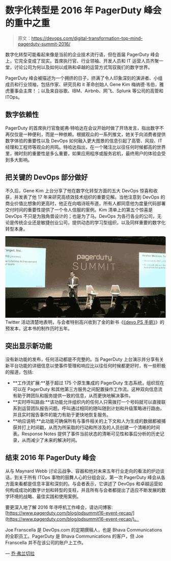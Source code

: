 # 数字化转型是 2016 年 PagerDuty 峰会的重中之重

> 原文：<https://devops.com/digital-transformation-top-mind-pagerduty-summit-2016/>

数字化转型可能看起来像是当前的企业技术流行语，但在首届 PagerDuty 峰会上，它完全变成了现实。首席执行官、行业领袖、开发人员和 IT 运营人员齐聚一堂，讨论公司为何以及如何以成熟和卓越的运营方式驾驭我们的数字世界。

PagerDuty 峰会被描述为一个拥挤的日子，挤满了令人印象深刻的演讲者、小组成员和行业领袖，包括作家、研究员和 it 革命创始人 Gene Kim 梅纳德·韦伯，雅虎董事会主席！；以及来自谷歌、IBM、Airbnb、网飞、Splunk 等公司的高管和 ITOps。

## 数字依赖性

PagerDuty 的首席执行官詹妮弗·特哈达在会议开始时做了开场发言，指出数字不再仅仅是一种便利，而是一种依赖。根据观众的一系列推文，她关于向消费者提供数字体验的重要性以及 DevOps 如何融入更大图景的信息引起了高管、风投、IT 经理和工程师等观众的共鸣。特哈达指出，在一个赌注比以往任何时候都高的世界里，微时刻的重要性是多么重要，如果应用程序或服务宕机，最终用户的体验会受到多大影响。

## 把关键的 DevOps 部分做好

不久后，Gene Kim 上台分享了他在数字化转型方面的五大 DevOps 惊喜和收获，并发表了他 17 年来研究高绩效技术组织的重要见解。当他注意到 DevOps 的商业价值比想象的更高时，他正在向唱诗班布道，所有人都同意他为度量代码部署交付时间的重要性提供了一个令人信服的案例。Kim 清单上的第五个惊喜是 DevOps 不只是为独角兽设计的；也是为了马。DevOps 为各行各业的公司，无论是传统企业还是敏捷创业公司，提供动态的学习型组织，以及同样重要的数字化转型本身。

![picture2](img/980deb41118eed9742bdf62fcf8e5456.png) Twitter 活动清楚地表明，与会者特别高兴收到了金的新书《[《devo PS 手册》](https://www.amazon.com/DevOps-Handbook-World-Class-Reliability-Organizations/dp/1942788002)》的预发本，这本书的制作历时五年。

## 突出显示新功能

没有新功能的发布，任何活动都是不完整的。当 PagerDuty 上台演示并分享有关新平台功能的详细信息以使事件管理和响应比以往任何时候都更好时，有一些积极的报道，包括:

*   **工作流扩展:**基于超过 175 个原生集成的 PagerDuty 生态系统，组织现在可以在 PagerDuty 和其他第三方服务之间配置操作工作流。这种双向信息流有助于跨团队和服务提供一致的信息，从而更快地解决事件。
*   **实时呼叫路由:**该功能允许组织内的任何人只需拨打一个号码就可以直接联系到运营团队报告问题。呼叫通过相同的随叫随到计划和升级策略进行路由，并且实时报告事件的能力有助于更快地恢复服务。
*   **响应说明:**此功能可确保所有与事件相关的上下文和人为生成的数据都被捕获并打上时间戳，从而为所采取的行动和所涉及的人员创建一个清晰的时间表。Response Notes 提供了事件当前状态的清晰可见性和事后分析的历史记录，从而减少了未来的解决时间。

## 结束 2016 年 PagerDuty 峰会

从与 Maynard Webb 讨论云战争、容器和他对未来五年行业走向的看法的炉边谈话，到关于所有 ITOps 事物的鼓舞人心的分组会议，第一次 PagerDuty 峰会从各方面来看都是信息丰富和深刻的。与会者表示，它讲述了 DevOps 和卓越运营如何构成成功的数字计划和转型的支柱，并且所有与会者都提出了适应不断发展的数字环境的战略、最佳实践和使用案例。

要更深入地了解 2016 年寻呼机工作峰会，请访问博客:[https://www.pagerduty.com/blog/pdsummit16-event-recap/](https://www.pagerduty.com/blog/pdsummit16-event-recap/)。

Joe Franscella 是 DevOps.com 的定期撰稿人，也是 Bhava Communications 的全职员工。PagerDuty 是 Bhava Communications 的客户，但 Joe Franscella 并不在该公司的账户上工作。

— [乔·弗兰切拉](https://devops.com/author/joef/)